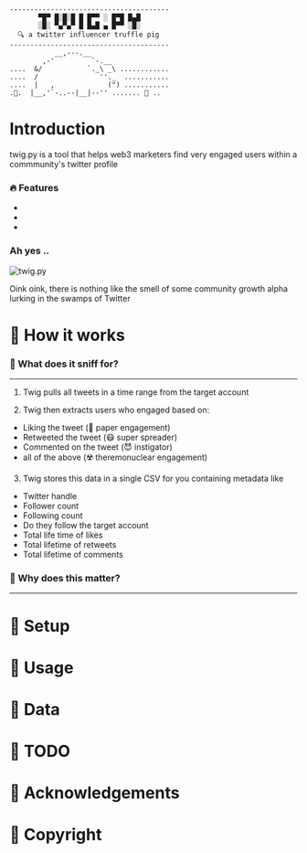 ```
---------------------------------------
       ▀█▀ █░█░█ █ █▀▀ ░ █▀█ █▄█
       ░█░ ▀▄▀▄▀ █ █▄█ ▄ █▀▀ ░█░
  🔍 a twitter influencer truffle pig
---------------------------------------
           __,---.__   
        ,-'         `-.__ 
....  &/           `._\ _\ ............
....  /               ''._  ...........
....  |   ,             (") ...........
.💩.  |__,'`-..--|__|--'' ....... 💎 ..
```

# Introduction

twig.py is a tool that helps web3 marketers find very engaged users within a commmunity's twitter profile

### 🔥 Features
- 
-
-
### Ah yes ..
![twig.py](https://media1.giphy.com/media/eP4zLawRGHJWt5ailn/giphy.gif?cid=ecf05e475zfqzn8erlr60p4bqv0ikof2sco7bnsbj7nwu2ut&rid=giphy.gif&ct=g)

Oink oink, there is nothing like the smell of some community growth alpha lurking in the swamps of Twitter

# 📝 How it works

### 🔎 What does it sniff for?
---
1. Twig pulls all tweets in a time range from the target account
   
2. Twig then extracts users who engaged based on:
  - Liking the tweet (🧻 paper engagement)
  - Retweeted the tweet (😷 super spreader)
  - Commented on the tweet (😈 instigator)
  - all of the above (☢️ theremonuclear engagement)

3. Twig stores this data in a single CSV for you containing metadata like
  - Twitter handle
  - Follower count
  - Following count
  - Do they follow the target account
  - Total life time of likes
  - Total lifetime of retweets
  - Total lifetime of comments

### 🤷 Why does this matter?
---

# 📝 Setup

# 📝 Usage

# 📝 Data

# 📝 TODO

# 📝 Acknowledgements

# 📝 Copyright